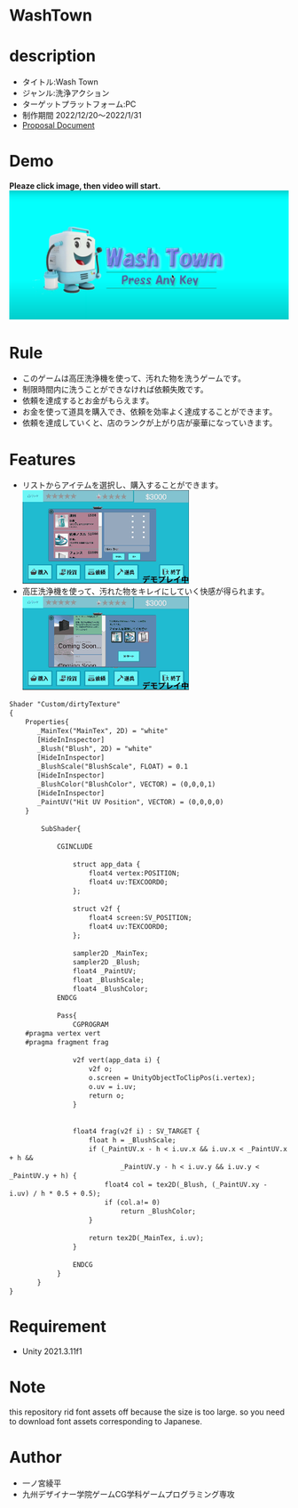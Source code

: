 # WashTown

# description 
* タイトル:Wash Town
* ジャンル:洗浄アクション
* ターゲットプラットフォーム:PC
* 制作期間 2022/12/20〜2022/1/31
* [Proposal Document](./demoImage/WashTown_ProposalDocument.pdf)


# Demo
**Pleaze click image, then video will start.**
[!['altテキスト'](./demoImage/washtownImage.png)](https://www.youtube.com/watch?v=d9GrC7sAbiU)

# Rule
* このゲームは高圧洗浄機を使って、汚れた物を洗うゲームです。<br>
* 制限時間内に洗うことができなければ依頼失敗です。<br>
* 依頼を達成するとお金がもらえます。<br>
* お金を使って道具を購入でき、依頼を効率よく達成することができます。<br>
* 依頼を達成していくと、店のランクが上がり店が豪華になっていきます。<br>

# Features
* リストからアイテムを選択し、購入することができます。<br>
![アイテム購入画面ののデモ画像](./demoImage/itemPurchaseDemo.gif "アイテム購入画面のデモ画像")<br>
* 高圧洗浄機を使って、汚れた物をキレイにしていく快感が得られます。<br>
![洗浄画面のデモ画像](./demoImage/demoWash.gif  "洗浄画面のデモ")<br>

```
Shader "Custom/dirtyTexture"
{
    Properties{
       _MainTex("MainTex", 2D) = "white"
       [HideInInspector]
       _Blush("Blush", 2D) = "white"
       [HideInInspector]
       _BlushScale("BlushScale", FLOAT) = 0.1
       [HideInInspector]
       _BlushColor("BlushColor", VECTOR) = (0,0,0,1)
       [HideInInspector]
       _PaintUV("Hit UV Position", VECTOR) = (0,0,0,0)
    }

        SubShader{

            CGINCLUDE

                struct app_data {
                    float4 vertex:POSITION;
                    float4 uv:TEXCOORD0;
                };

                struct v2f {
                    float4 screen:SV_POSITION;
                    float4 uv:TEXCOORD0;
                };

                sampler2D _MainTex;
                sampler2D _Blush;
                float4 _PaintUV;
                float _BlushScale;
                float4 _BlushColor;
            ENDCG

            Pass{
                CGPROGRAM
    #pragma vertex vert
    #pragma fragment frag

                v2f vert(app_data i) {
                    v2f o;
                    o.screen = UnityObjectToClipPos(i.vertex);
                    o.uv = i.uv;
                    return o;
                }


                float4 frag(v2f i) : SV_TARGET {
                    float h = _BlushScale;
                    if (_PaintUV.x - h < i.uv.x && i.uv.x < _PaintUV.x + h &&
                            _PaintUV.y - h < i.uv.y && i.uv.y < _PaintUV.y + h) {
                        float4 col = tex2D(_Blush, (_PaintUV.xy - i.uv) / h * 0.5 + 0.5);
                        if (col.a!= 0)
                            return _BlushColor;
                    }

                    return tex2D(_MainTex, i.uv);
                }

                ENDCG
            }
       }
}

```

# Requirement
* Unity 2021.3.11f1

# Note
this repository rid font assets off because the size is too large.
so you need to download font assets corresponding to Japanese.

# Author
* 一ノ宮綾平
* 九州デザイナー学院ゲームCG学科ゲームプログラミング専攻
